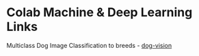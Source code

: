 # Colab Machine & Deep Learning Links

Multiclass Dog Image Classification to breeds - [dog-vision](https://colab.research.google.com/drive/1sIS3ju7BEKjzITAod9_o-piNScjSvSpu?usp=sharing)
